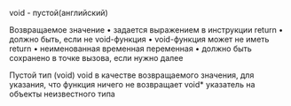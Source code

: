 void - пустой(английский)

Возвращаемое значение 
• задается выражением в инструкции return 
• должно быть, если не void-функция 
• void-функция может не иметь return 
• неименованная временная переменная 
• должно быть сохранено в точке вызова, если нужно далее

Пустой тип (void) void в качестве возвращаемого значения, для указания, что функция ничего не возвращает void* указатель на объекты неизвестного типа